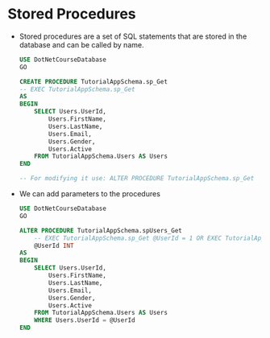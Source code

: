 # Stored Procedures

-   Stored procedures are a set of SQL statements that are stored in the database and can be called by name.

    ```SQL
    USE DotNetCourseDatabase
    GO

    CREATE PROCEDURE TutorialAppSchema.sp_Get
    -- EXEC TutorialAppSchema.sp_Get
    AS
    BEGIN
        SELECT Users.UserId,
            Users.FirstName,
            Users.LastName,
            Users.Email,
            Users.Gender,
            Users.Active
        FROM TutorialAppSchema.Users AS Users
    END

    -- For modifying it use: ALTER PROCEDURE TutorialAppSchema.sp_Get
    ```

-   We can add parameters to the procedures

    ```SQL
    USE DotNetCourseDatabase
    GO

    ALTER PROCEDURE TutorialAppSchema.spUsers_Get
        -- EXEC TutorialAppSchema.sp_Get @UserId = 1 OR EXEC TutorialAppSchema.sp_Get 1 first approach is less prone to errors
        @UserId INT
    AS
    BEGIN
        SELECT Users.UserId,
            Users.FirstName,
            Users.LastName,
            Users.Email,
            Users.Gender,
            Users.Active
        FROM TutorialAppSchema.Users AS Users
        WHERE Users.UserId = @UserId
    END
    ```
